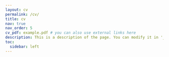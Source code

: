 ```yaml
---
layout: cv
permalink: /cv/
title: cv
nav: true
nav_order: 5
cv_pdf: example.pdf # you can also use external links here
description: This is a description of the page. You can modify it in '_pages/cv.md'. You can also change or remove the top pdf download button.
toc:
  sidebar: left
---
```

